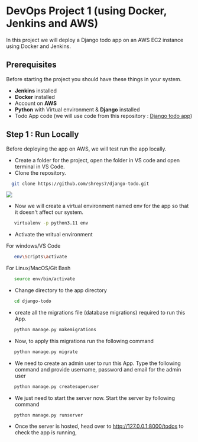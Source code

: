 # DevOps Project 1 (using Docker, Jenkins and AWS)
In this project we will deploy a Django todo app on an AWS EC2 instance using Docker and Jenkins.

## Prerequisites
Before starting the project you should have these things in your system.

- **Jenkins** installed
- **Docker** installed
- Account on **AWS**
- **Python** with Virtual environment & **Django** installed
- Todo App code (we will use code from this repository : [Django todo app](https://github.com/shreys7/django-todo))

## Step 1 : Run Locally

Before deploying the app on AWS, we will test run the app locally.

- Create a folder for the project, open the folder in VS code and open terminal in VS Code.
- Clone the repository.

```bash
  git clone https://github.com/shreys7/django-todo.git
```
![](https://github.com/imran1509/DevOps-Project-1/blob/main/Screenshots/1.PNG)

- Now we will create a virtual environment named env for the app so that it doesn't affect our system.

```bash
   virtualenv -p python3.11 env
```
- Activate the vritual environment

For windows/VS Code
```bash
   env\Scripts\activate
```

For Linux/MacOS/Git Bash
```bash
   source env/bin/activate
```

- Change directory to the app directory

```bash
   cd django-todo
```
- create all the migrations file (database migrations) required to run this App.

```bash
   python manage.py makemigrations
```
- Now, to apply this migrations run the following command

```bash
   python manage.py migrate
```
- We need to create an admin user to run this App. Type the following command and provide username, password and email for the admin user

```bash
   python manage.py createsuperuser
```
- We just need to start the server now. Start the server by following command

```bash
   python manage.py runserver
```
- Once the server is hosted, head over to http://127.0.0.1:8000/todos to check the app is running,
